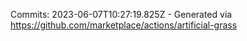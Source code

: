 Commits: 2023-06-07T10:27:19.825Z - Generated via https://github.com/marketplace/actions/artificial-grass
<br>
